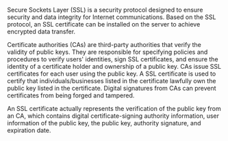 Secure Sockets Layer (SSL) is a security protocol designed to ensure security and data integrity for Internet communications. Based on the SSL protocol, an SSL certificate can be installed on the server to achieve encrypted data transfer.

Certificate authorities (CAs) are third-party authorities that verify the validity of public keys. They are responsible for specifying policies and procedures to verify users' identities, sign SSL certificates, and ensure the identity of a certificate holder and ownership of a public key. CAs issue SSL certificates for each user using the public key. A SSL certificate is used to certify that individuals/businesses listed in the certificate lawfully own the public key listed in the certificate. Digital signatures from CAs can prevent certificates from being forged and tampered.

An SSL certificate actually represents the verification of the public key from an CA, which contains digital certificate-signing authority information, user information of the public key, the public key, authority signature, and expiration date.

